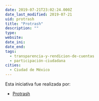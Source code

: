 ```yaml
---
date: 2019-07-21T23:02:24.000Z
date_last_modified: 2019-07-21
uid: protrash
title: "Protrash"
description: ""
type: 
website: 
date_ini: 
date_end: 
tags:
  - transparencia-y-rendicion-de-cuentas
  - participación-ciudadana
cities: 
  - Ciudad de México
---
```


Esta iniciativa fue realizada por:

- [Protrash](/organizaciones/protrash)
